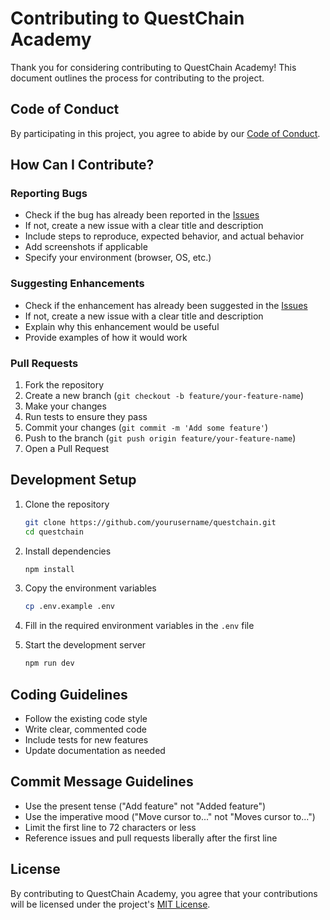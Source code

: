 # Contributing to QuestChain Academy

Thank you for considering contributing to QuestChain Academy! This document outlines the process for contributing to the project.

## Code of Conduct

By participating in this project, you agree to abide by our [Code of Conduct](CODE_OF_CONDUCT.md).

## How Can I Contribute?

### Reporting Bugs

- Check if the bug has already been reported in the [Issues](https://github.com/yourusername/questchain/issues)
- If not, create a new issue with a clear title and description
- Include steps to reproduce, expected behavior, and actual behavior
- Add screenshots if applicable
- Specify your environment (browser, OS, etc.)

### Suggesting Enhancements

- Check if the enhancement has already been suggested in the [Issues](https://github.com/yourusername/questchain/issues)
- If not, create a new issue with a clear title and description
- Explain why this enhancement would be useful
- Provide examples of how it would work

### Pull Requests

1. Fork the repository
2. Create a new branch (`git checkout -b feature/your-feature-name`)
3. Make your changes
4. Run tests to ensure they pass
5. Commit your changes (`git commit -m 'Add some feature'`)
6. Push to the branch (`git push origin feature/your-feature-name`)
7. Open a Pull Request

## Development Setup

1. Clone the repository
   ```bash
   git clone https://github.com/yourusername/questchain.git
   cd questchain
   ```

2. Install dependencies
   ```bash
   npm install
   ```

3. Copy the environment variables
   ```bash
   cp .env.example .env
   ```

4. Fill in the required environment variables in the `.env` file

5. Start the development server
   ```bash
   npm run dev
   ```

## Coding Guidelines

- Follow the existing code style
- Write clear, commented code
- Include tests for new features
- Update documentation as needed

## Commit Message Guidelines

- Use the present tense ("Add feature" not "Added feature")
- Use the imperative mood ("Move cursor to..." not "Moves cursor to...")
- Limit the first line to 72 characters or less
- Reference issues and pull requests liberally after the first line

## License

By contributing to QuestChain Academy, you agree that your contributions will be licensed under the project's [MIT License](LICENSE).
